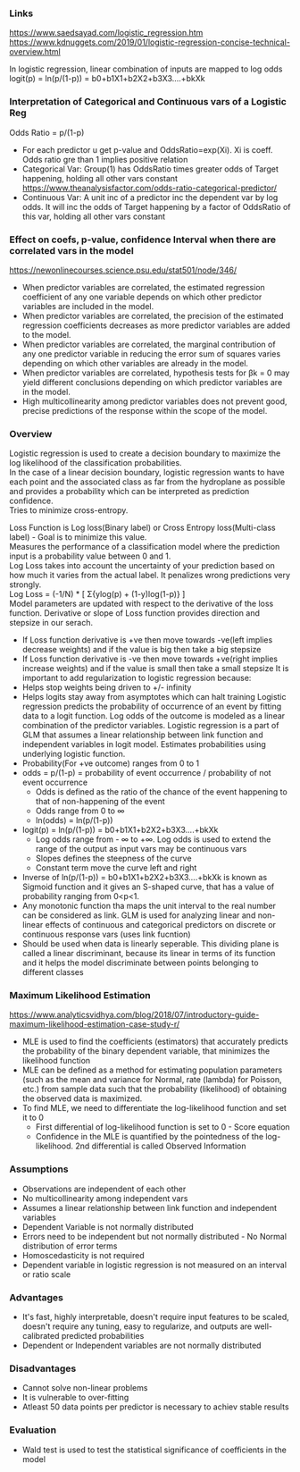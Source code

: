 ### Links
https://www.saedsayad.com/logistic_regression.htm <br/>
https://www.kdnuggets.com/2019/01/logistic-regression-concise-technical-overview.html <br/>

In logistic regression, linear combination of inputs are mapped to log odds  <br/>
logit(p) = ln(p/(1-p)) = b0+b1X1+b2X2+b3X3....+bkXk <br/>

### Interpretation of Categorical and Continuous vars of a Logistic Reg
Odds Ratio = p/(1-p)
* For each predictor u get p-value and OddsRatio=exp(Xi). Xi is coeff. Odds ratio gre than 1 implies positive relation
* Categorical Var: Group(1) has OddsRatio times greater odds of Target happening, holding all other vars constant https://www.theanalysisfactor.com/odds-ratio-categorical-predictor/
* Continuous Var: A unit inc of a predictor inc the dependent var by log odds. It will inc the odds of Target happening by a factor of OddsRatio of this var, holding all other vars constant

### Effect on coefs, p-value, confidence Interval when there are correlated vars in the model
https://newonlinecourses.science.psu.edu/stat501/node/346/  <br/>
* When predictor variables are correlated, the estimated regression coefficient of any one variable depends on which other predictor variables are included in the model.
* When predictor variables are correlated, the precision of the estimated regression coefficients decreases as more predictor variables are added to the model.
* When predictor variables are correlated, the marginal contribution of any one predictor variable in reducing the error sum of squares varies depending on which other variables are already in the model.
* When predictor variables are correlated, hypothesis tests for βk = 0 may yield different conclusions depending on which predictor variables are in the model.
* High multicollinearity among predictor variables does not prevent good, precise predictions of the response within the scope of the model. 

### Overview 
Logistic regression is used to create a decision boundary to maximize the log likelihood of the classification probabilities.  <br/> 
In the case of a linear decision boundary, logistic regression wants to have each point and the associated class as far from the hydroplane as possible and provides a probability which can be interpreted as prediction confidence. <br/> 
Tries to minimize cross-entropy. <br/> 
 
Loss Function is Log loss(Binary label) or Cross Entropy loss(Multi-class label) - Goal is to minimize this value. <br/> 
Measures the performance of a classification model where the prediction input is a probability value between 0 and 1. <br/>
Log Loss takes into account the uncertainty of your prediction based on how much it varies from the actual label. It penalizes wrong predictions very strongly. <br/>
Log Loss = (-1/N) * [ Σ{ylog(p) + (1-y)log(1-p)} ] <br/>
Model parameters are updated with respect to the derivative of the loss function. Derivative or slope of Loss function provides direction and stepsize in our serach.
* If Loss function derivative is +ve then move towards -ve(left implies decrease weights) and if the value is big then take a big stepsize
* If Loss function derivative is -ve then move towards +ve(right implies increase weights) and if the value is small then take a small stepsize
It is important to add regularization to logistic regression because:
* Helps stop weights being driven to +/- infinity
* Helps logits stay away from asymptotes which can halt training
Logistic regression predicts the probability of occurrence of an event by fitting data to a logit function. Log odds of the outcome is modeled as a linear combination of the predictor variables. Logistic regression is a part of GLM that assumes a linear relationship between link function and independent variables in logit model. Estimates probabilities using underlying logistic function.
* Probability(For +ve outcome) ranges from 0 to 1 <br/> 
* odds = p/(1-p) = probability of event occurrence / probability of not event occurrence  <br/>
  * Odds is defined as the ratio of the chance of the event happening to that of non-happening of the event <br/>
  * Odds range from 0 to ∞ <br/>
  * ln(odds) = ln(p/(1-p)) <br/>
* logit(p) = ln(p/(1-p)) = b0+b1X1+b2X2+b3X3....+bkXk <br/>
    * Log odds range from - ∞ to +∞. Log odds is used to extend the range of the output as input vars may be continuous vars  <br/>
    * Slopes defines the steepness of the curve
    * Constant term move the curve left and right 
* Inverse of  ln(p/(1-p)) = b0+b1X1+b2X2+b3X3....+bkXk  is known as Sigmoid function and it gives an S-shaped curve, that has a value of probability ranging from 0<p<1.
* Any monotonic function tha maps the unit interval to the real number can be considered as link. GLM is used for analyzing linear and non-linear effects of continuous and categorical predictors on discrete or continuous response vars (uses link fucntion)
* Should be used when data is linearly seperable. This dividing plane is called a linear discriminant, because its linear in terms of its function and it helps the model discriminate between points belonging to different classes

### Maximum Likelihood Estimation
https://www.analyticsvidhya.com/blog/2018/07/introductory-guide-maximum-likelihood-estimation-case-study-r/ </br>
* MLE is used to find the coefficients (estimators) that accurately predicts the probability of the binary dependent variable, that minimizes the likelihood function
* MLE can be defined as a method for estimating population parameters (such as the mean and variance for Normal, rate (lambda) for Poisson, etc.) from sample data such that the probability (likelihood) of obtaining the observed data is maximized.
* To find MLE, we need to differentiate the log-likelihood function and set it to 0
  * First  differential of log-likelihood function is set to 0 - Score equation
  * Confidence in the MLE is quantified by the pointedness of the log-likelihood. 2nd differential is called Observed Information

### Assumptions
* Observations are independent of each other
* No multicollinearity among independent vars
* Assumes a linear relationship between link function and independent variables 
* Dependent Variable is not normally distributed
* Errors need to be independent but not normally distributed - No Normal distribution of error terms
* Homoscedasticity is not required
* Dependent variable in logistic regression is not measured on an interval or ratio scale

### Advantages
* It's fast, highly interpretable, doesn't require input features to be scaled, doesn't require any tuning, easy to regularize, and outputs are well-calibrated predicted probabilities
* Dependent or Independent variables are not normally distributed

### Disadvantages
* Cannot solve non-linear problems
* It is vulnerable to over-fitting
* Atleast 50 data points per predictor is necessary to achiev stable results

### Evaluation
* Wald test is used to test the statistical significance of coefficients in the model 

